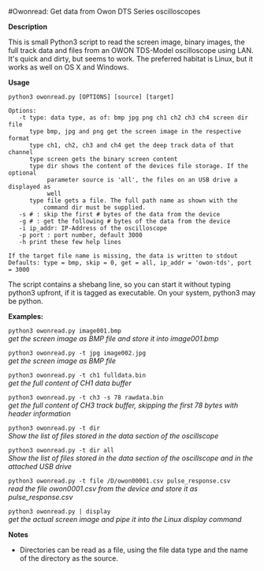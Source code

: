 
#Owonread: Get data from Owon DTS Series oscilloscopes

**Description**

This is small Python3 script to read the screen image, binary images, the 
full track data and files from an OWON TDS-Model oscilloscope using LAN. 
It's quick and dirty, but seems to work.  The preferred habitat is Linux, 
but it works as well on OS X and Windows.

**Usage**
```
python3 owonread.py [OPTIONS] [source] [target]

Options:
   -t type: data type, as of: bmp jpg png ch1 ch2 ch3 ch4 screen dir file
      type bmp, jpg and png get the screen image in the respective format
      type ch1, ch2, ch3 and ch4 get the deep track data of that channel
      type screen gets the binary screen content
      type dir shows the content of the devices file storage. If the optional 
           parameter source is 'all', the files on an USB drive a displayed as 
           well
      type file gets a file. The full path name as shown with the 
          command dir must be supplied. 
   -s # : skip the first # bytes of the data from the device
   -g # : get the following # bytes of the data from the device
   -i ip_addr: IP-Address of the oscilloscope
   -p port : port number, default 3000
   -h print these few help lines

If the target file name is missing, the data is written to stdout
Defaults: type = bmp, skip = 0, get = all, ip_addr = 'owon-tds', port = 3000
```
The script contains a shebang line, so you can start it without typing python3 upfront, if it is tagged as executable. On your system, python3 may be python. 


**Examples:**

`python3 owonread.py image001.bmp`<br>
    *get the screen image as BMP file and store it into image001.bmp*

`python3 owonread.py -t jpg image002.jpg`<br>
    *get the screen image as BMP file*

`python3 owonread.py -t ch1 fulldata.bin`<br>
    *get the full content of CH1 data buffer*

`python3 owonread.py -t ch3 -s 78 rawdata.bin`<br>
    *get the full content of CH3 track buffer, skipping the first 78 bytes with header information*
    
`python3 owonread.py -t dir`<br>
    *Show the list of files stored in the data section of the oscillscope* 

`python3 owonread.py -t dir all`<br>
    *Show the list of files stored in the data section of the oscillscope and in the attached USB drive* 

`python3 owonread.py -t file /D/owon00001.csv pulse_response.csv`<br>
    *read the file owon0001.csv from the device and store it as pulse_response.csv*

`python3 owonread.py | display`<br>
    *get the actual screen image and pipe it into the Linux display command*
            
**Notes**
 
- Directories can be read as a file, using the file data type and the name of the directory as the source.

